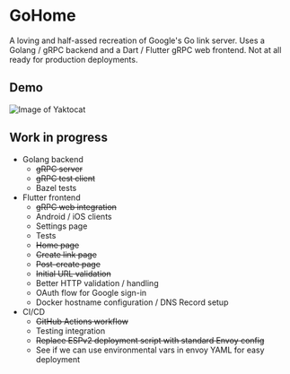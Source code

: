 # GoHome
A loving and half-assed recreation of Google's Go link server.  Uses a Golang /
gRPC backend and a Dart / Flutter gRPC web frontend.  Not at all ready for
production deployments.

## Demo
![Image of Yaktocat](https://octodex.github.com/images/yaktocat.png)

## Work in progress
* Golang backend
  * ~~gRPC server~~
  * ~~gRPC test client~~
  * Bazel tests
* Flutter frontend
  * ~~gRPC web integration~~
  * Android / iOS clients
  * Settings page
  * Tests
  * ~~Home page~~
  * ~~Create link page~~
  * ~~Post-create page~~
  * ~~Initial URL validation~~
  * Better HTTP validation / handling
  * OAuth flow for Google sign-in
  * Docker hostname configuration / DNS Record setup
* CI/CD
  * ~~GitHub Actions workflow~~
  * Testing integration
  * ~~Replace ESPv2 deployment script with standard Envoy config~~
  * See if we can use environmental vars in envoy YAML for easy deployment